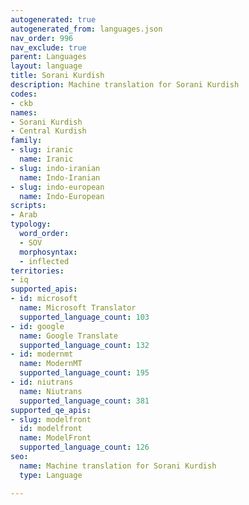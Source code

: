 ```yaml
---
autogenerated: true
autogenerated_from: languages.json
nav_order: 996
nav_exclude: true
parent: Languages
layout: language
title: Sorani Kurdish
description: Machine translation for Sorani Kurdish
codes:
- ckb
names:
- Sorani Kurdish
- Central Kurdish
family:
- slug: iranic
  name: Iranic
- slug: indo-iranian
  name: Indo-Iranian
- slug: indo-european
  name: Indo-European
scripts:
- Arab
typology:
  word_order:
  - SOV
  morphosyntax:
  - inflected
territories:
- iq
supported_apis:
- id: microsoft
  name: Microsoft Translator
  supported_language_count: 103
- id: google
  name: Google Translate
  supported_language_count: 132
- id: modernmt
  name: ModernMT
  supported_language_count: 195
- id: niutrans
  name: Niutrans
  supported_language_count: 381
supported_qe_apis:
- slug: modelfront
  id: modelfront
  name: ModelFront
  supported_language_count: 126
seo:
  name: Machine translation for Sorani Kurdish
  type: Language

---
```


